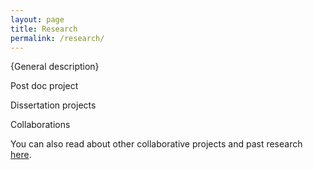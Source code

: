 ```yaml
---
layout: page
title: Research
permalink: /research/
---
```


{General description}

Post doc project

Dissertation projects

Collaborations

You can also read about other collaborative projects and past research [here](https://kate-eisen.github.io/past_projects).

